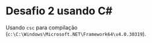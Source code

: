 # Desafio 2 usando C#

Usando `csc` para compilação (`c:\C:\Windows\Microsoft.NET\Framework64\v4.0.30319`).